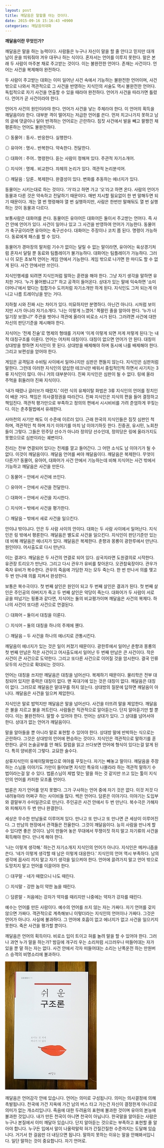 ```yaml
---
layout: post
title: 깨달음은 말할줄 아는 것이다.
date: 2015-09-16 15:16:43 +0900
categories: 깨달음의대화
---
```

**깨달음이란 무엇인가?** 

  


깨달음은 말을 하는 능력이다. 사람들은 누구나 자신이 말을 할 줄 안다고 믿지만 대개 남이 운을 띄워줘야 겨우 대꾸나 하는 식이다. 혼자서는 언어를 이루지 못한다. 말은 본래 두 사람이 마주본 채로 주고받는 것이다. 이는 불완전한 언어다. 존재는 사건이다. 언어는 사건을 복제해야 완전하다. 

  


두 사람이 주고받는 대화는 이미 일어난 사건 속에서 기능하는 불완전한 언어이며, 사건 밖으로 나와서 객관적으로 그 사건을 반영하는 지식인의 서술도 역시 불완전한 언어다. 독립적으로 자기 사건을 연출할 수 있을 때라야 완전하다. 언어가 사건을 따라가면 틀렸다. 언어가 곧 사건이라야 한다. 

  


언어가 사건의 원인이라야 한다. 언어가 사건을 낳는 주체라야 한다. 이 언어의 획득을 깨달음이라 한다. 대부분 격이 떨어지는 저급한 언어를 쓴다. 먼저 치고나가지 못하고 남의 글에 댓글이나 달아 반격하는 언어로는 곤란하다. 짐짓 사건에서 발을 빼고 팔짱낀 채 평론하는 언어도 불완전하다. 

  


◎ 동물어 : 동사.. 반응한다. 실행한다.  
      
◎ 유아어 : 명사.. 반복한다. 약속한다. 전달한다.   
      
◎ 대화어 : 주어.. 명령한다. 듣는 사람이 정해져 있다. 주관적 자기소개어.  
      
◎ 지식어 : 명제.. 비교한다. 자체의 논리가 있다. 객관적 논리분석어.  
      
◎ 깨달음 : 담론.. 복제한다. 완결성이 있다. 변화를 추동하는 에너지가 있다.

  


동물어는 시키는대로 하는 것이다. ‘가’라고 하면 가고 ‘오’라고 하면 온다. 사람의 언어가 동물과 다른 것은 약속하고 전달하기 때문이다. 매번 지시할 필요없이 한 번 말해두면 되기 때문이다. 개는 열 번 명령해야 열 번 실행하지만, 사람은 한번만 말해둬도 열 번 실행하는 것이 동물과 다르다. 

  


보통사람은 대화어를 쓴다. 동물어든 유아어든 대화어든 둘이서 주고받는 언어다. 즉 사건 안에 언어가 있다. 사건이 일어나 있고 그 사건을 반영하여 언어가 기능한다. 동물어가 축구공이라면 유아어는 축구선수다. 대화어는 주장이나 코치 쯤 된다. 명령이 가능하다. 동료에게 패스를 할 수 있다. 

  


동물어가 경마장의 말처럼 기수가 없이는 달릴 수 없는 말이라면, 유아어는 육상경기처럼 혼자서 달릴 뿐 동료와 팀플레이가 불가능하다. 대화어는 팀플레이가 가능하다. 그러나 이 모든 초보적 언어는 게임 안에서 기능한다. 게임 밖으로 나가면 한 마디도 할 수 없게 된다. 사건 안에서만 쓰인다. 

  


지식인행세를 되려면 지식인처럼 말하는 훈련을 해야 한다. 그냥 자기 생각을 말하면 유치한 거다. ‘누가 물어봤냐고?’ 하고 공격이 들어온다. 상대가 있는 말에 익숙하면 ‘쇼미더머니’에서 떴다는 힙합가수 도끼처럼 자기소개만 하게 된다. 지식인도 그저 되는게 아니고 나름 트레이닝을 받는 거다.

  


지하철 시와 진짜 시는 차이가 있다. 미묘하지만 분명하다. 아닌건 아니다. 시처럼 보이지만 시가 아니라 자기소개다. ‘나는 이렇게 느꼈어.’ 쪽팔린 줄을 알아야 한다. ‘누가 너 일기장 보쟀니?’ 주관을 벗어나 객관에 올라야 비로소 시가 된다. 그러려면 사건에 대한 자신의 판단기준을 제시해야 한다. 

  


지식어는 ‘전제 진술’로 명제의 형태를 가지며 ‘이게 이렇게 되면 저게 저렇게 된다.’는 내적 대칭구조를 이룬다. 언어는 어차피 대칭이다. 대칭이 없으면 언어가 안 된다. 대칭이 상대방을 향하면 지식인이 못 된다. 상대방을 배제해야 하며 동시에 나를 배제해야 한다. 그리고 보편성을 얻어야 한다.

  


게임은 공격팀과 수비팀 사이에서 일어나지만 심판은 편들지 않는다. 지식인은 심판처럼 말한다. 그런데 이러한 지식인의 얍삽한 테크닉만 배워서 중립적인척 하면서 사기치는 3류 지식인이 많다. 아니 거의 대부분이다. 진짜 지식인은 심판이 될 수 없다. 링에 올라 주먹을 휘둘러야 진짜 지식이다.

  


‘내가 때렸나 글러브가 때렸지.’ 이런 식의 유체이탈 화법은 3류 지식인의 언어를 정치인이 배운 거다. 책임은 의사결정권을 따라간다. 진짜 지식인은 지식의 편을 들어 결정하고 책임진다. 객관적 평가만으로 부족하고 정의의 편에서 시시비비를 가려 준엄하게 꾸짖는다. 이는 춘추필법에서 유래한다. 

  


사마천의 사기만 해도 이 수준에 이르러 있다. 근래 한국의 지식인들은 짐짓 심판인 척 하며, 객관적인 척 하며 자기 이야기를 마치 남 이야기하듯 한다. 진중권, 유시민, 노회찬들이 그렇다. 그들은 민주당 선수가 아니라 정의당 선수인데, 정의당은 링에 올라가지도 못했으므로 심판이라는 궤변이다.

  


진리는 전부 연결되어 있다는 전제를 깔고 들어간다. 그 어떤 소식도 남 이야기가 될 수 없다. 이것이 깨달음이다. 깨달음 언어를 써야 깨달음이다. 깨달음은 복제한다. 무엇이 다른가? 동물어, 유아어, 대화어가 사건 안에서 기능하는데 비해 지식어는 사건 밖에서 기능하고 깨달음은 사건을 만든다.

  


◎ 동물어 – 안에서 사건에 쓰인다.  
      
◎ 유아어 – 안에서 사건을 전달한다.   
      
◎ 대화어 – 안에서 사건을 지시한다.   
      
◎ 지식어 – 밖에서 사건을 평가한다.  
      
◎ 깨달음 – 밖에서 새로 사건을 일으킨다. 

  


안이냐 밖이냐다. 안은 두 사람 사이의 안이다. 대화는 두 사람 사이에서 일어난다. 지식인은 링 밖에서 평론한다. 깨달음은 별도로 사건을 일으킨다. 지식인이 판단기준만 있는데 비해 깨달음은 에너지가 있다. 깨달음은 복제한다. 춘향과 몽룡이 광한루에서 만난다. 원인이다. 어사출도로 다시 만난다. 

  


이는 결과다. 깨달음은 두 사건의 연결로 되어 있다. 삼국지라면 도원결의로 시작한다. 유관장 트리오가 만난다. 그리고 다시 관우가 유비를 찾아온다. 오관참육장이다. 관우가 죽자 유비가 복수한다. 관우의 죽음에 가담한 자는 모두 죽는다. 한 번 만나서 의를 맺고 두 번 만나매 의를 지켜서 완성한다. 

  


보통은 복수극이다. 첫 번째 살인은 원인이 되고 두 번째 살인은 결과가 된다. 첫 번째 살인은 주인공의 아버지가 죽고 두 번째 살인은 악당이 죽는다. 대화어가 두 사람이 서로 공을 떠넘기는 핑퐁과 같다면, 지식어는 둘의 비교평가이며 깨달음은 사건의 복제다. 하나의 사건이 또다른 사건으로 연결된다. 

  


◎ 대화어 – 둘이서 대칭을 이룬다.  
      
◎ 지식어 – 둘의 대칭을 하나의 주제에 꿴다.   
      
◎ 깨달음 – 두 사건을 하나의 에너지로 관통시킨다. 

  


깨달음이 에너지가 있는 것은 일이 커졌기 때문이다. 광한루에서 일어난 춘향과 몽룡의 첫 번째 만남은 작은 사건이고 어사출도에서 일어난 두 번째 만남은 큰 사건이다. 작은 사건이 큰 사건으로 도약한다. 그리고 또다른 사건으로 이어질 것을 암시한다. 결국 인류 모두의 사건으로 확대되는 것이다. 

  


언어는 대칭을 쓰지만 깨달음은 대칭을 넘어선다. 복제하기 때문이다. 물리학은 전부 대칭되어 있지만 중력은 대칭이 없다. 맨 꼭대기에 있는 것은 대칭이 없다. 깨달음은 대칭이 없다. 그러므로 깨달음은 말대꾸를 하지 않는다. 상대방의 질문에 답하면 깨달음이 아니다. 깨달음은 사건을 일으켜 제압한다.

  


지식인은 말로 밥먹지만 깨달음은 말을 넘어선다. 사건을 터뜨려 말을 제압한다. 깨달음은 불을 지르고 불을 꺼트린다. 사람들은 직관적으로 알아듣는다. 단지 알아듣기만 할 뿐이다. 이는 불완전하다. 말할 수 있어야 한다. 언어는 상대가 있다. 그 상대를 넘어서야 한다. 상대가 없는 언어가 깨달음이다. 

  


말을 알아들을 뿐 아니라 말로 표현할 수 있어야 한다. 상대방 말에 반박하는 식으로는 곤란하다. 그것은 상대방의 언어에 편승하는 것이다. 지식인은 객관적으로 말하기를 훈련한다. 굳이 논술공부를 안 해도 칼럼을 읽고 쓰다보면 언어에 형식이 있다는걸 알게 된다. 특히 양비론이 그렇다. 교묘한 술수다. 

  


삼류지식인이 유체이탈화법으로 여야를 꾸짖는다. 자기는 빼놓고 말이다. 깨달음을 주장하는 스님들 이야기도 가만이 들어보면 지식인 특유의 나몰라라 하는 객관적 말하기 수법이라는걸 알 수 있다. 법륜스님이 제법 맞는 말을 하는 것 같지만 쓰고 있는 툴이 지식인의 언어를 카피한 모조품 언어다. 

  


법륜은 자기 언어를 얻지 못했다. 그가 구사하는 언어 중에 자기 것은 없다. 이것 저것 다 내려놓아라 어쩌구 하는 사이비들 많다. 썩은 언어다. 담론은 이야기다. 이야기는 도입부와 결말부가 수미일관으로 만난다. 주인공은 사건 안에서 두 번 만난다. 복수극은 가해자와 피해자가 두 번 만나 완결한다.

  


세상은 무수한 만남들로 이루어져 있다. 만나고 또 만나고 또 만나면 큰 세상이 이루어진다. 그 만남의 현장에서 관객들은 전율한다. 그것이 깨달음이다. 능히 사람을 만나게 할 수 있다면 좋은 것이다. 남이 만들어 놓은 무대에서 뚜쟁이짓 하지 말고 자기류의 사건을 획득해야 한다. 만나게 해야 한다.

  


‘나는 이렇게 생각해.’ 하는건 자기소개지 지식인의 언어가 아니다. 지식인은 메커니즘을 쓴다. ‘네가 이렇게 생각할 때 남은 이렇게 대응한다.’ 지식인의 언어 역시 부족하다. 남의 생각에 꼽사리 끼지 말고 자기 생각을 일으켜야 한다. 언어에 끌려가지 말고 언어 밖으로 도망치지 말고 언어를 이끌어야 한다. 

  


◎ 대꾸말 - 네가 때렸으니 나도 때린다.  
      
◎ 지식말 - 강한 놈이 약한 놈을 때린다.  
      
◎ 담론말 - 처음에는 강자가 약자를 때리지만 나중에는 약자가 강자를 때린다. 

  


예수는 언어를 만든 사람이다. 예수의 언어를 쓰지 않는 자는 가짜다. 자기 언어를 갖지 않으면 가짜다. 객관적으로 계측해보니 이렇더라는 지식인의 언어이나 가짜다. 그것은 언어가 아니다. 사실에 불과하다. 그 언어에 호흡이 없고 에너지가 없고 사건을 일으키지 못한다. 죽은 사건을 평가할 뿐이다. 

  


깨달음은 언어의 획득이다. 비로소 입이 트이고 혀를 놀려 말을 할 수 있어야 한다. 그러나 과연 누가 말을 하는가? 밤길에 개구리 우는 소리처럼 시끄러우나 떠들어대는 자가 있을 뿐 말 하는 자는 없다. 사건 안에서 각자 떠들어대는 소리는 난폭운전 하는 만원버스 승객의 비명소리에 불과하다. 

  


  



 
<img src="files/attach/images/198/525/621/DSC01488.JPG" alt="DSC01488.JPG" width="300" height="419" /> 

  


깨달음은 언어감각 안에 있습니다. 언어는 의미로 구성됩니다. 의미는 의사결정에 의해 촉발됩니다. 천국에 가건 지옥에 가건 남의 버스 타고 가는건 자신이 결정한게 아니므로 의미가 없는 개소리입니다. 죽음에 대한 두려움의 표현에 불과한 것이며 유아의 본능에 불과한 것입니다. 내가 만든 천국이 아니면 천국이 아닙니다. 한국말을 알아듣는 사람은 누구나 본질에서 이미 깨달아 있습니다. 단지 알아듣는 것으로는 부족하고 표현할 줄 알아야 합니다. 누구든 입에서 말이 나올락말락 혀가 간질간질한 수준까지는 도달해 있습니다. 거기서 한 걸음만 더 내딛으면 됩니다. 말하지 못하는 이유는 말을 안해봐서입니다. 일단 말하는 것이 중요합니다. 자기 언어로.